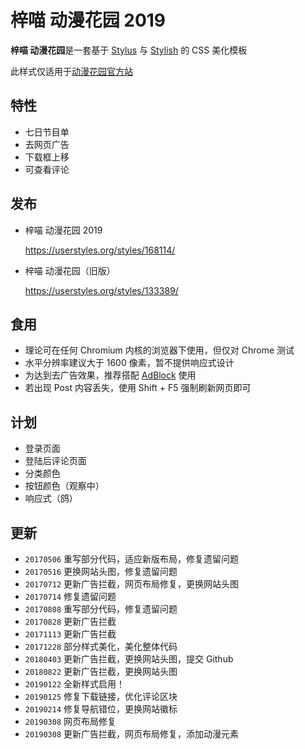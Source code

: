 # 梓喵 动漫花园 2019

**梓喵 动漫花园**是一套基于 [Stylus](https://github.com/stylus/stylus) 与 [Stylish](https://github.com/stylish-userstyles/stylish) 的 CSS 美化模板

此样式仅适用于[动漫花园官方站](https://share.dmhy.org/)

## 特性

* 七日节目单
* 去网页广告
* 下载框上移
* 可查看评论

## 发布

* 梓喵 动漫花园 2019

  https://userstyles.org/styles/168114/

* 梓喵 动漫花园（旧版）

  https://userstyles.org/styles/133389/

## 食用

* 理论可在任何 Chromium 内核的浏览器下使用，但仅对 Chrome 测试
* 水平分辨率建议大于 1600 像素，暂不提供响应式设计
* 为达到去广告效果，推荐搭配 [AdBlock](https://chrome.google.com/webstore/detail/adblock/gighmmpiobklfepjocnamgkkbiglidom) 使用
* 若出现 Post 内容丢失，使用 Shift + F5 强制刷新网页即可

## 计划

* 登录页面
* 登陆后评论页面
* 分类颜色
* 按钮颜色（观察中）
* 响应式（鸽）

## 更新

* `20170506` 重写部分代码，适应新版布局，修复遗留问题
* `20170516` 更换网站头图，修复遗留问题
* `20170712` 更新广告拦截，网页布局修复，更换网站头图
* `20170714` 修复遗留问题
* `20170808` 重写部分代码，修复遗留问题
* `20170828` 更新广告拦截
* `20171113` 更新广告拦截
* `20171228` 部分样式美化，美化整体代码
* `20180403` 更新广告拦截，更换网站头图，提交 Github
* `20180822` 更新广告拦截，更换网站头图
* `20190122` 全新样式启用！
* `20190125` 修复下载链接，优化评论区块
* `20190214` 修复导航错位，更换网站徽标
* `20190308` 网页布局修复
* `20190308` 更新广告拦截，网页布局修复，添加动漫元素
